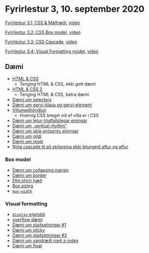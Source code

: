 # Fyrirlestur 3, 10. september 2020

[Fyrirlestur 3.1: CSS & Málfræði](03.1.css.md), [vídeó](https://youtu.be/jU7dL2hwoJg)

[Fyrirlestur 3.2: CSS Box model](03.2.box-model.md), [vídeó](https://youtu.be/1OZ7jxJ6XKw)

[Fyrirlestur 3.3: CSS Cascade](03.3.cascade.md), [vídeó](https://youtu.be/7nutVh18hbk)

[Fyrirlestur 3.4: Visual Formatting módel](03.4.visual-formatting.md), [vídeó](https://youtu.be/WIusKOyW5G8)

## Dæmi

* [HTML & CSS](daemi/01.html-css.html)
  * Tenging HTML & CSS, ekki gott dæmi
* [HTML & CSS 2](daemi/02.html-css.html)
  * Tenging HTML & CSS, betra dæmi
* [Dæmi um selectors](daemi/03.selectors.html)
* [Dæmi um gervi-klasa og gervi-element](daemi/04.pseudo.html)
* [Villumeðhöndlun](daemi/05.error.html)
  * Hvernig CSS bregst við ef villa er í CSS
* [Dæmi um letur-hlutfallslegar einingar](daemi/06.em.html)
* [Dæmi um „vertical rhythm“](daemi/07.vertical-rhythm.html)
* [Dæmi um skjá-prósentu einingar](daemi/08.vh-vw.html)
* [Dæmi um gildi](daemi/09.values.html)
* [Dæmi um reset](daemi/10.reset.html)
* [Nýta cascade til að skilgreina ekki leturgerð aftur og aftur](daemi/11.font-cascade.html)

### Box model

* [Dæmi um collapsing margin](daemi/box-model/01.collapsing.html)
* [Dæmi um border](daemi/box-model/02.border.html)
* [Efni stýrir hæð](daemi/box-model/03.height.html)
* [Box sizing](daemi/box-model/04.box.html)
* [`max-width`](daemi/box-model/05.max-width.html)

### Visual formatting

* [`display` eigindið](daemi/visual-formatting/01.display.html)
* [overflow dæmi](daemi/visual-formatting/02.overflow.html)
* [Dæmi um staðsetningar #1](daemi/visual-formatting/03.position.html)
* [Dæmi um sticky](daemi/visual-formatting/04.sticky.html)
* [Dæmi um staðsetningar #2](daemi/visual-formatting/05.position2.html)
* [Dæmi um vandræði með z-index](daemi/visual-formatting/06.zindex-hover.html)
* [Dæmi um float](daemi/visual-formatting/07.float.html)

